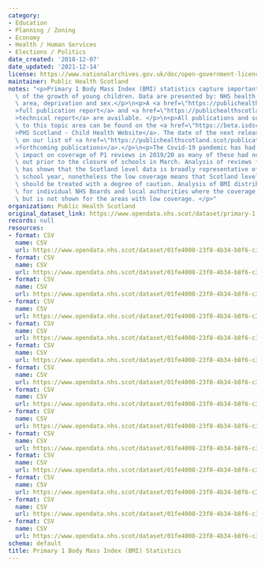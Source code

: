 ```yaml
---
category:
- Education
- Planning / Zoning
- Economy
- Health / Human Services
- Elections / Politics
date_created: '2018-12-07'
date_updated: '2021-12-14'
license: https://www.nationalarchives.gov.uk/doc/open-government-licence/version/3/
maintainer: Public Health Scotland
notes: "<p>Primary 1 Body Mass Index (BMI) statistics capture important information\
  \ of the growth of young children. Data are presented by: NHS health board, council\
  \ area, deprivation and sex.</p>\n<p>A <a href=\"https://publichealthscotland.scot/publications/primary-1-body-mass-index-bmi-statistics-scotland/\"\
  >full publication report</a> and <a href=\"https://publichealthscotland.scot/media/6548/2020-12-15-p1-bmi-statistics-technical-report.pdf\"\
  >technical report</a> are available. </p>\n<p>All publications and supporting material\
  \ to this topic area can be found on the <a href=\"https://beta.isdscotland.org/find-publications-and-data/population-health/child-health/\"\
  >PHS Scotland - Child Health Website</a>. The date of the next release can be found\
  \ on our list of <a href=\"https://publichealthscotland.scot/publications/forthcoming-publications/\"\
  >forthcoming publications</a>.</p>\n<p>The Covid-19 pandemic has had a detrimental\
  \ impact on coverage of P1 reviews in 2019/20 as many of these had not been carried\
  \ out prior to the closure of schools in March. Analysis of reviews for 2019/20\
  \ has shown that the Scotland level data is broadly representative of a \u2018normal\u2019\
  \ school year, nonetheless the low coverage means that Scotland level results shown\
  \ should be treated with a degree of caution. Analysis of BMI distribution is shown\
  \ for individual NHS Boards and local authorities where the coverage exceeds 50%,\
  \ but is not shown for the areas with low coverage. </p>"
organization: Public Health Scotland
original_dataset_link: https://www.opendata.nhs.scot/dataset/primary-1-body-mass-index-bmi-statistics
records: null
resources:
- format: CSV
  name: CSV
  url: https://www.opendata.nhs.scot/dataset/01fe4008-23f8-4b34-b8f6-c38699a2f00d/resource/458dd759-5c38-4784-865f-ec11d354c88a/download/od_p1bmi_coverage_board.csv
- format: CSV
  name: CSV
  url: https://www.opendata.nhs.scot/dataset/01fe4008-23f8-4b34-b8f6-c38699a2f00d/resource/20f0458d-ced3-459e-b30d-e2554824129d/download/od_p1bmi_coverage_ca.csv
- format: CSV
  name: CSV
  url: https://www.opendata.nhs.scot/dataset/01fe4008-23f8-4b34-b8f6-c38699a2f00d/resource/2cb9d907-7149-4bbd-904a-174f15344585/download/od_p1bmi_hb_epi.csv
- format: CSV
  name: CSV
  url: https://www.opendata.nhs.scot/dataset/01fe4008-23f8-4b34-b8f6-c38699a2f00d/resource/e9f8d10c-9c06-4e77-a0f5-70ff14af25a4/download/od_p1bmi_ca_epi.csv
- format: CSV
  name: CSV
  url: https://www.opendata.nhs.scot/dataset/01fe4008-23f8-4b34-b8f6-c38699a2f00d/resource/670e4c0d-ab1e-4006-a0f2-6bc3fad8dbe3/download/od_p1bmi_hb_gender_epi.csv
- format: CSV
  name: CSV
  url: https://www.opendata.nhs.scot/dataset/01fe4008-23f8-4b34-b8f6-c38699a2f00d/resource/ed4ac7d2-a764-4f84-bd6b-b30a099e2d81/download/od_p1bmi_ca_gender_epi.csv
- format: CSV
  name: CSV
  url: https://www.opendata.nhs.scot/dataset/01fe4008-23f8-4b34-b8f6-c38699a2f00d/resource/9cd92597-2d52-4e5c-aee4-01555763aebe/download/od_p1bmi_hb_simd_epi.csv
- format: CSV
  name: CSV
  url: https://www.opendata.nhs.scot/dataset/01fe4008-23f8-4b34-b8f6-c38699a2f00d/resource/5b3b5fb8-5460-44dd-9784-4a62eedfa383/download/od_p1bmi_ca_simd_epi.csv
- format: CSV
  name: CSV
  url: https://www.opendata.nhs.scot/dataset/01fe4008-23f8-4b34-b8f6-c38699a2f00d/resource/cf96eac5-cd52-4d86-a8b4-b42cd5eb9546/download/od_p1bmi_hb_clin.csv
- format: CSV
  name: CSV
  url: https://www.opendata.nhs.scot/dataset/01fe4008-23f8-4b34-b8f6-c38699a2f00d/resource/4a3daa0f-1580-4a59-ac9e-64d9a31a4429/download/od_p1bmi_ca_clin.csv
- format: CSV
  name: CSV
  url: https://www.opendata.nhs.scot/dataset/01fe4008-23f8-4b34-b8f6-c38699a2f00d/resource/34733628-196b-4ebd-ab25-3c3303308a69/download/od_p1bmi_hb_gender_clin.csv
- format: CSV
  name: CSV
  url: https://www.opendata.nhs.scot/dataset/01fe4008-23f8-4b34-b8f6-c38699a2f00d/resource/ab955010-cb9e-4002-86e2-a175ac183ba8/download/od_p1bmi_ca_gender_clin.csv
- format: CSV
  name: CSV
  url: https://www.opendata.nhs.scot/dataset/01fe4008-23f8-4b34-b8f6-c38699a2f00d/resource/fae8ec3c-4ced-4126-b8bd-4f5ed192437c/download/od_p1bmi_hb_simd_clin.csv
- format: CSV
  name: CSV
  url: https://www.opendata.nhs.scot/dataset/01fe4008-23f8-4b34-b8f6-c38699a2f00d/resource/442bb8f8-7e64-494a-bda2-6f31fa29c2b4/download/od_p1bmi_ca_simd_clin.csv
schema: default
title: Primary 1 Body Mass Index (BMI) Statistics
---
```

